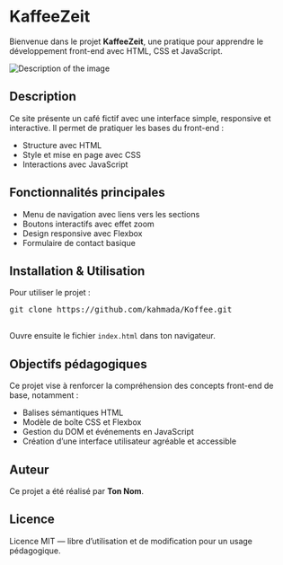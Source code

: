 <!DOCTYPE html>
<html lang="fr">
<head>
  <meta charset="UTF-8" />
  <meta name="viewport" content="width=device-width, initial-scale=1" />

</head>
<body>
  <h1>KaffeeZeit</h1>
  <p>Bienvenue dans le projet <strong>KaffeeZeit</strong>, une pratique pour apprendre le développement front-end avec HTML, CSS et JavaScript.</p>
  <img src="coffee/p" alt="Description of the image" />

  <h2>Description</h2>
  <p>Ce site présente un café fictif avec une interface simple, responsive et interactive. Il permet de pratiquer les bases du front-end :</p>
  <ul>
    <li>Structure avec HTML</li>
    <li>Style et mise en page avec CSS</li>
    <li>Interactions avec JavaScript</li>
  </ul>

  <h2>Fonctionnalités principales</h2>
  <ul>
    <li>Menu de navigation avec liens vers les sections</li>
    <li>Boutons interactifs avec effet zoom</li>
    <li>Design responsive avec Flexbox</li>
    <li>Formulaire de contact basique</li>
  </ul>

  <h2>Installation & Utilisation</h2>
  <p>Pour utiliser le projet :</p>
  <pre>
git clone https://github.com/kahmada/Koffee.git
  </pre>
  <p>Ouvre ensuite le fichier <code>index.html</code> dans ton navigateur.</p>

  <h2>Objectifs pédagogiques</h2>
  <p>Ce projet vise à renforcer la compréhension des concepts front-end de base, notamment :</p>
  <ul>
    <li>Balises sémantiques HTML</li>
    <li>Modèle de boîte CSS et Flexbox</li>
    <li>Gestion du DOM et événements en JavaScript</li>
    <li>Création d’une interface utilisateur agréable et accessible</li>
  </ul>

  <h2>Auteur</h2>
  <p>Ce projet a été réalisé par <strong>Ton Nom</strong>.</p>

  <h2>Licence</h2>
  <p>Licence MIT — libre d’utilisation et de modification pour un usage pédagogique.</p>
</body>
</html>

